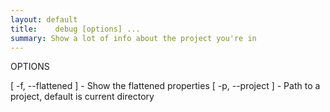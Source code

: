 ```yaml
---
layout: default
title:    debug [options] ...
summary: Show a lot of info about the project you're in
---
```

OPTIONS

   [ -f, --flattened ]        - Show the flattened properties
   [ -p, --project <string> ] - Path to a project, default is current directory


